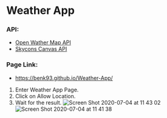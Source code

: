 # Weather App
### API:
* <a href="https://openweathermap.org/">Open Wather Map API</a>
* <a href="https://darkskyapp.github.io/skycons/">Skycons Canvas API</a>
### Page Link:
* https://benk93.github.io/Weather-App/
1. Enter Weather App Page.
2. Click on Allow Location.
3. Wait for the result.
![Screen Shot 2020-07-04 at 11 43 02](https://user-images.githubusercontent.com/21170255/86509013-6bb2cc00-bded-11ea-8b09-9954a1ba3cde.jpg)
![Screen Shot 2020-07-04 at 11 41 38](https://user-images.githubusercontent.com/21170255/86509018-766d6100-bded-11ea-8cad-1544b8c0521e.jpg)
